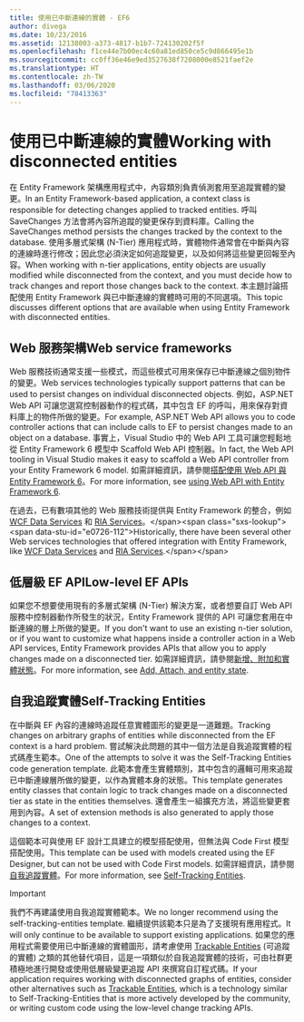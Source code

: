 ```yaml
---
title: 使用已中斷連線的實體 - EF6
author: divega
ms.date: 10/23/2016
ms.assetid: 12138003-a373-4817-b1b7-724130202f5f
ms.openlocfilehash: f1ce44e7b00ec4c60a81ed850ce5c9d866495e1b
ms.sourcegitcommit: cc0ff36e46e9ed3527638f7208000e8521faef2e
ms.translationtype: HT
ms.contentlocale: zh-TW
ms.lasthandoff: 03/06/2020
ms.locfileid: "78413363"
---
```

# <a name="working-with-disconnected-entities"></a><span data-ttu-id="e0726-102">使用已中斷連線的實體</span><span class="sxs-lookup"><span data-stu-id="e0726-102">Working with disconnected entities</span></span>
<span data-ttu-id="e0726-103">在 Entity Framework 架構應用程式中，內容類別負責偵測套用至追蹤實體的變更。</span><span class="sxs-lookup"><span data-stu-id="e0726-103">In an Entity Framework-based application, a context class is responsible for detecting changes applied to tracked entities.</span></span> <span data-ttu-id="e0726-104">呼叫 SaveChanges 方法會將內容所追蹤的變更保存到資料庫。</span><span class="sxs-lookup"><span data-stu-id="e0726-104">Calling the SaveChanges method persists the changes tracked by the context to the database.</span></span> <span data-ttu-id="e0726-105">使用多層式架構 (N-Tier) 應用程式時，實體物件通常會在中斷與內容的連線時進行修改；因此您必須決定如何追蹤變更，以及如何將這些變更回報至內容。</span><span class="sxs-lookup"><span data-stu-id="e0726-105">When working with n-tier applications, entity objects are usually modified while disconnected from the context, and you must decide how to track changes and report those changes back to the context.</span></span> <span data-ttu-id="e0726-106">本主題討論搭配使用 Entity Framework 與已中斷連線的實體時可用的不同選項。</span><span class="sxs-lookup"><span data-stu-id="e0726-106">This topic discusses different options that are available when using Entity Framework with disconnected entities.</span></span>   

## <a name="web-service-frameworks"></a><span data-ttu-id="e0726-107">Web 服務架構</span><span class="sxs-lookup"><span data-stu-id="e0726-107">Web service frameworks</span></span>

<span data-ttu-id="e0726-108">Web 服務技術通常支援一些模式，而這些模式可用來保存已中斷連線之個別物件的變更。</span><span class="sxs-lookup"><span data-stu-id="e0726-108">Web services technologies typically support patterns that can be used to persist changes on individual disconnected objects.</span></span> <span data-ttu-id="e0726-109">例如，ASP.NET Web API 可讓您選寫控制器動作的程式碼，其中包含 EF 的呼叫，用來保存對資料庫上的物件所做的變更。</span><span class="sxs-lookup"><span data-stu-id="e0726-109">For example, ASP.NET Web API allows you to code controller actions that can include calls to EF to persist changes made to an object on a database.</span></span> <span data-ttu-id="e0726-110">事實上，Visual Studio 中的 Web API 工具可讓您輕鬆地從 Entity Framework 6 模型中 Scaffold Web API 控制器。</span><span class="sxs-lookup"><span data-stu-id="e0726-110">In fact, the Web API tooling in Visual Studio makes it easy to scaffold a Web API controller from your Entity Framework 6 model.</span></span> <span data-ttu-id="e0726-111">如需詳細資訊，請參閱[搭配使用 Web API 與 Entity Framework 6](https://docs.microsoft.com/aspnet/web-api/overview/data/using-web-api-with-entity-framework/)。</span><span class="sxs-lookup"><span data-stu-id="e0726-111">For more information, see [using Web API with Entity Framework 6](https://docs.microsoft.com/aspnet/web-api/overview/data/using-web-api-with-entity-framework/).</span></span>   

<span data-ttu-id="e0726-112">在過去，已有數項其他的 Web 服務技術提供與 Entity Framework 的整合，例如 [WCF Data Services](https://docs.microsoft.com/dotnet/framework/data/wcf/create-a-data-service-using-an-adonet-ef-data-wcf) 和 [RIA Services](https://docs.microsoft.com/previous-versions/dotnet/wcf-ria/ee707344(v=vs.91))。</span><span class="sxs-lookup"><span data-stu-id="e0726-112">Historically, there have been several other Web services technologies that offered integration with Entity Framework, like [WCF Data Services](https://docs.microsoft.com/dotnet/framework/data/wcf/create-a-data-service-using-an-adonet-ef-data-wcf) and [RIA Services](https://docs.microsoft.com/previous-versions/dotnet/wcf-ria/ee707344(v=vs.91)).</span></span>

## <a name="low-level-ef-apis"></a><span data-ttu-id="e0726-113">低層級 EF API</span><span class="sxs-lookup"><span data-stu-id="e0726-113">Low-level EF APIs</span></span>

<span data-ttu-id="e0726-114">如果您不想要使用現有的多層式架構 (N-Tier) 解決方案，或者想要自訂 Web API 服務中控制器動作所發生的狀況，Entity Framework 提供的 API 可讓您套用在中斷連線的層上所做的變更。</span><span class="sxs-lookup"><span data-stu-id="e0726-114">If you don't want to use an existing n-tier solution, or if you want to customize what happens inside a controller action in a Web API services, Entity Framework provides APIs that allow you to apply changes made on a disconnected tier.</span></span> <span data-ttu-id="e0726-115">如需詳細資訊，請參閱[新增、附加和實體狀態](~/ef6/saving/change-tracking/entity-state.md)。</span><span class="sxs-lookup"><span data-stu-id="e0726-115">For more information, see [Add, Attach, and entity state](~/ef6/saving/change-tracking/entity-state.md).</span></span>  

## <a name="self-tracking-entities"></a><span data-ttu-id="e0726-116">自我追蹤實體</span><span class="sxs-lookup"><span data-stu-id="e0726-116">Self-Tracking Entities</span></span>  

<span data-ttu-id="e0726-117">在中斷與 EF 內容的連線時追蹤任意實體圖形的變更是一道難題。</span><span class="sxs-lookup"><span data-stu-id="e0726-117">Tracking changes on arbitrary graphs of entities while disconnected from the EF context is a hard problem.</span></span> <span data-ttu-id="e0726-118">嘗試解決此問題的其中一個方法是自我追蹤實體的程式碼產生範本。</span><span class="sxs-lookup"><span data-stu-id="e0726-118">One of the attempts to solve it was the Self-Tracking Entities code generation template.</span></span> <span data-ttu-id="e0726-119">此範本會產生實體類別，其中包含的邏輯可用來追蹤已中斷連線層所做的變更，以作為實體本身的狀態。</span><span class="sxs-lookup"><span data-stu-id="e0726-119">This template generates entity classes that contain logic to track changes made on a disconnected tier as state in the entities themselves.</span></span> <span data-ttu-id="e0726-120">還會產生一組擴充方法，將這些變更套用到內容。</span><span class="sxs-lookup"><span data-stu-id="e0726-120">A set of extension methods is also generated to apply those changes to a context.</span></span>

<span data-ttu-id="e0726-121">這個範本可與使用 EF 設計工具建立的模型搭配使用，但無法與 Code First 模型搭配使用。</span><span class="sxs-lookup"><span data-stu-id="e0726-121">This template can be used with models created using the EF Designer, but can not be used with Code First models.</span></span> <span data-ttu-id="e0726-122">如需詳細資訊，請參閱[自我追蹤實體](self-tracking-entities/index.md)。</span><span class="sxs-lookup"><span data-stu-id="e0726-122">For more information, see [Self-Tracking Entities](self-tracking-entities/index.md).</span></span>  

> [!IMPORTANT]
> <span data-ttu-id="e0726-123">我們不再建議使用自我追蹤實體範本。</span><span class="sxs-lookup"><span data-stu-id="e0726-123">We no longer recommend using the self-tracking-entities template.</span></span> <span data-ttu-id="e0726-124">繼續提供該範本只是為了支援現有應用程式。</span><span class="sxs-lookup"><span data-stu-id="e0726-124">It will only continue to be available to support existing applications.</span></span> <span data-ttu-id="e0726-125">如果您的應用程式需要使用已中斷連線的實體圖形，請考慮使用 [Trackable Entities](https://trackableentities.github.io/) (可追蹤的實體) 之類的其他替代項目，這是一項類似於自我追蹤實體的技術，可由社群更積極地進行開發或使用低層級變更追蹤 API 來撰寫自訂程式碼。</span><span class="sxs-lookup"><span data-stu-id="e0726-125">If your application requires working with disconnected graphs of entities, consider other alternatives such as [Trackable Entities](https://trackableentities.github.io/), which is a technology similar to Self-Tracking-Entities that is more actively developed by the community, or writing custom code using the low-level change tracking APIs.</span></span>
